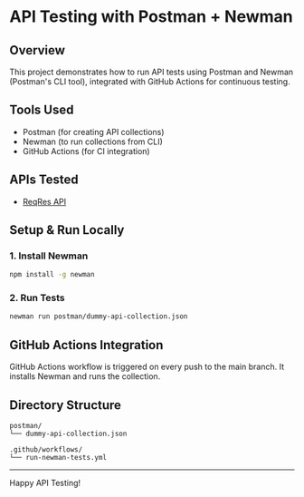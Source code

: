 # API Testing with Postman + Newman

## Overview
This project demonstrates how to run API tests using Postman and Newman (Postman's CLI tool), integrated with GitHub Actions for continuous testing.

## Tools Used
- Postman (for creating API collections)
- Newman (to run collections from CLI)
- GitHub Actions (for CI integration)

## APIs Tested
- [ReqRes API](https://reqres.in)

## Setup & Run Locally

### 1. Install Newman
```bash
npm install -g newman
```

### 2. Run Tests
```bash
newman run postman/dummy-api-collection.json
```

## GitHub Actions Integration

GitHub Actions workflow is triggered on every push to the main branch. It installs Newman and runs the collection.

## Directory Structure
```
postman/
└── dummy-api-collection.json

.github/workflows/
└── run-newman-tests.yml
```

---
Happy API Testing!